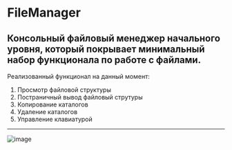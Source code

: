 # FileManager
Консольный файловый менеджер начального уровня, который покрывает минимальный набор функционала по работе с файлами.
---
Реализованный функционал на данный момент:
1) Просмотр файловой структуры
2) Постраничный вывод файловый струтуры
3) Копирование каталогов
4) Удаление каталогов
5) Управление клавиатурой
---
![image](https://user-images.githubusercontent.com/84473401/161115145-678fa705-bcc2-4fd7-bf24-b5b92f31ade5.png)
